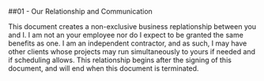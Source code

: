 ##01 - Our Relationship and Communication

This document creates a non-exclusive business replationship between you and I. I am not an your employee nor do I expect to be granted the same benefits as one. I am an independent contractor, and as such, I may have other clients whose projects may run simultaneously to yours if needed and if scheduling allows. This relationship begins after the signing of this document, and will end when this document is terminated.
